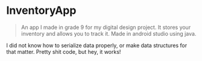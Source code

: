 # InventoryApp
> An app I made in grade 9 for my digital design project. It stores your inventory and allows you to track it. Made in android studio using java.

I did not know how to serialize data properly, or make data structures for that matter. Pretty shit code, but hey, it works!
